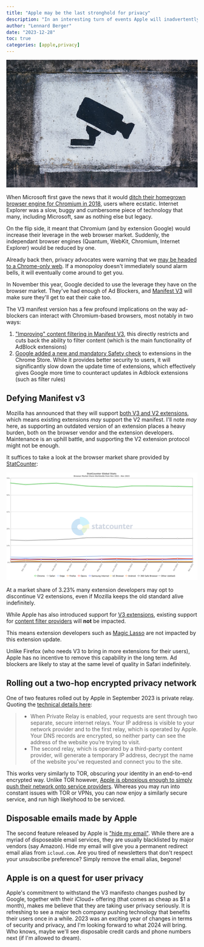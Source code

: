 ```yaml
---
title: "Apple may be the last stronghold for privacy"
description: "In an interesting turn of events Apple will inadvertently become the leading company to protect consumer privacy"
author: "Lennard Berger"
date: "2023-12-28"
toc: true
categories: [apple,privacy]
---
```


![A painting on a wall warning visitors about video surveillance by Tobias Tullius](./tobias-tullius-4dKy7d3lkKM-unsplash-2.jpg)

When Microsoft first gave the news that it would [ditch their homegrown browser engine for Chromium in 2018](https://www.windowscentral.com/microsoft-building-chromium-powered-web-browser-windows-10), users where ecstatic. Internet Explorer was a slow, buggy and cumbersome piece of technology that many, including Microsoft, saw as nothing else but legacy.

On the flip side, it meant that Chromium (and by extension Google) would increase their leverage in the web browser market. Suddenly, the independant browser engines (Quantum, WebKit, Chromium, Internet Explorer) would be reduced by one.

Already back then, privacy advocates were warning that we [may be headed to a Chrome-only web](https://arstechnica.com/gadgets/2019/03/microsofts-new-skype-for-web-client-an-early-taste-of-the-browser-monoculture/). If a monopoloy doesn't immediately sound alarm bells, it will eventually come around to get you.

In November this year, Google decided to use the leverage they have on the browser market. They've had enough of Ad Blockers, and [Manifest V3](https://developer.chrome.com/blog/resuming-the-transition-to-mv3) will make sure they'll get to eat their cake too.

The V3 manifest version has a few profound implications on the way ad-blockers can interact with Chromium-based browsers, most notably in two ways:

1. ["Improving" content filtering in Manifest V3](https://developer.chrome.com/blog/improvements-to-content-filtering-in-manifest-v3), this directly restricts and cuts back the ability to filter content (which is the main functionality of AdBlock extensions)
2. [Google added a new and mandatory Safety check](https://developer.chrome.com/blog/extension-safety-hub) to extensions in the Chrome Store. While it provides better security to users, it will significantly slow down the update time of extensions, which effectively gives Google more time to counteract updates in Adblock extensions (such as filter rules)

## Defying Manifest v3

Mozilla has announced that they will support [both V3 and V2 extensions](https://blog.mozilla.org/en/products/firefox/extensions-addons/heres-whats-going-on-in-the-world-of-extensions/), which means existing extensions *may* support the V2 manifest. I'll note *may* here, as supporting an outdated version of an extension places a heavy burden, both on the browser vendor and the extension developers. Maintenance is an uphill battle, and supporting the V2 extension protocol might not be enough. 

It suffices to take a look at the browser market share provided by [StatCounter](https://gs.statcounter.com/browser-market-share):

![Browser Market Share Worldwide](./StatCounter-browser-ww-monthly-202211-202311.png)

At a market share of 3.23% many extension developers may opt to discontinue V2 extensions, even if Mozilla keeps the old standard alive indefinitely.

While Apple has also introduced support for [V3 extensions](https://webkit.org/blog/12445/new-webkit-features-in-safari-15-4/#safari-web-extensions), existing support for [content filter providers](https://developer.apple.com/documentation/networkextension/content_filter_providers) will **not** be impacted.

This means extension developers such as [Magic Lasso](https://www.magiclasso.co) are not impacted by this extension update.

Unlike Firefox (who needs V3 to bring in more extensions for their users), Apple has no incentive to remove this capability in the long term. Ad blockers are likely to stay at the same level of quality in Safari indefinitely.

## Rolling out a two-hop encrypted privacy network

One of two features rolled out by Apple in September 2023 is private relay. Quoting the [technical details here](https://support.apple.com/en-gb/102602):

> - When Private Relay is enabled, your requests are sent through two separate, secure internet relays.
Your IP address is visible to your network provider and to the first relay, which is operated by Apple. Your DNS records are encrypted, so neither party can see the address of the website you’re trying to visit.
> - The second relay, which is operated by a third-party content provider, will generate a temporary IP address, decrypt the name of the website you’ve requested and connect you to the site.

This works very similarly to TOR, obscuring your identity in an end-to-end encrypted way. Unlike TOR however, [Apple is obnoxious enough to simply push their network onto service providers](https://developer.apple.com/support/prepare-your-network-for-icloud-private-relay/). Whereas you may run into constant issues with TOR or VPNs, you can now enjoy a similarly secure service, and run high likelyhood to be serviced.

## Disposable emails made by Apple

The second feature released by Apple is ["hide my email"](https://support.apple.com/en-gb/guide/mac-help/mchle62f7f45/mac). While there are a myriad of disposeable email services, they are usually blacklisted by major vendors (say Amazon). Hide my email will give you a permanent redirect email alias from `icloud.com`. Are you tired of newsletters that don't respect your unsubscribe preference? Simply remove the email alias, begone!

## Apple is on a quest for user privacy

Apple's commitment to withstand the V3 manifesto changes pushed by Google, together with their iCloud+ offering (that comes as cheap as $1 a month), makes me believe that they are taking user privacy seriously.
It is refreshing to see a major tech company pushing technology that benefits their users once in a while. 2023 was an exciting year of changes in terms of security and privacy, and I'm looking forward to what 2024 will bring. Who knows, maybe we'll see disposable credit cards and phone numbers next (if I'm allowed to dream).
